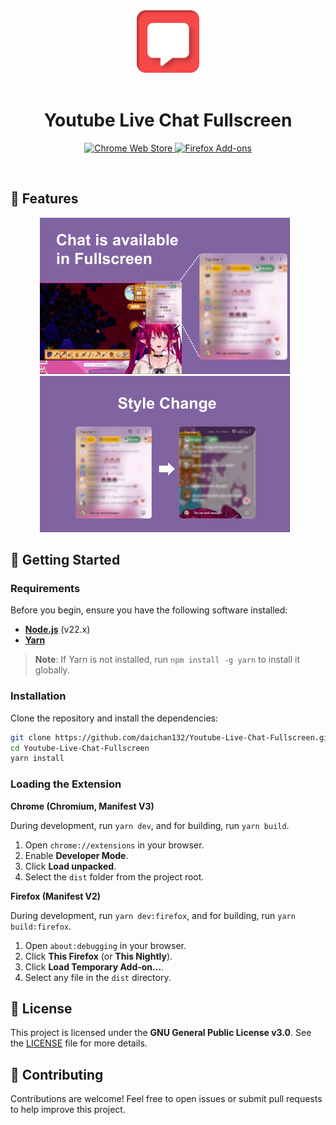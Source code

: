 <div align="center">
  <img src="public/icon/128.png" alt="YouTube Live Chat Fullscreen Logo" width="100" />
</div>
<br>
<h1 align="center">Youtube Live Chat Fullscreen</h1>
<p align="center">
  <a target="_blank" href="https://chromewebstore.google.com/detail/youtube-live-chat-fullscr/dlnjcbkmomenmieechnmgglgcljhoepd">
    <img alt="Chrome Web Store" src="https://img.shields.io/badge/Chrome-141e24.svg?&style=for-the-badge&logo=google-chrome&logoColor=white"/>
  </a>
  <a target="_blank" href="https://addons.mozilla.org/ja/firefox/addon/youtube-live-chat-fullscreen/">
    <img alt="Firefox Add-ons" src="https://img.shields.io/badge/Firefox-141e24.svg?&style=for-the-badge&logo=firefox-browser&logoColor=white"/>
  </a>
</p>
<br>

## 🌟 Features

<div align="center">
  <img src="./readme-img/image.png" width="400" alt="Chat in Fullscreen" style="margin-right: 10px;">
  <img src="./readme-img/image1.png" width="400" alt="Style Customization" style="margin-right: 10px;">
</div>

## 🎉 Getting Started

### Requirements

Before you begin, ensure you have the following software installed:

- **[Node.js](https://nodejs.org)** (v22.x)
- **[Yarn](https://yarnpkg.com)**

> **Note**: If Yarn is not installed, run `npm install -g yarn` to install it globally.

### Installation

Clone the repository and install the dependencies:

```bash
git clone https://github.com/daichan132/Youtube-Live-Chat-Fullscreen.git
cd Youtube-Live-Chat-Fullscreen
yarn install
```

### Loading the Extension

**Chrome (Chromium, Manifest V3)**

During development, run `yarn dev`, and for building, run `yarn build`.

1. Open `chrome://extensions` in your browser.
2. Enable **Developer Mode**.
3. Click **Load unpacked**.
4. Select the `dist` folder from the project root.

**Firefox (Manifest V2)**

During development, run `yarn dev:firefox`, and for building, run `yarn build:firefox`.

1. Open `about:debugging` in your browser.
2. Click **This Firefox** (or **This Nightly**).
3. Click **Load Temporary Add-on...**.
4. Select any file in the `dist` directory.

## 📄 License

This project is licensed under the **GNU General Public License v3.0**. See the [LICENSE](LICENSE) file for more details.

## 🤝 Contributing

Contributions are welcome! Feel free to open issues or submit pull requests to help improve this project.
